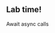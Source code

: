 <!-- .slide: data-background="url('resources/lab2.jpg')" -->
<!-- .slide: class="lab" -->

## Lab time!

Await async calls
